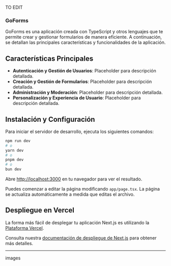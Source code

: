 TO EDIT
### GoForms

GoForms es una aplicación creada con TypeScript y otros lenguajes que te permite crear y gestionar formularios de manera eficiente. A continuación, se detallan las principales características y funcionalidades de la aplicación.

## Características Principales

- **Autenticación y Gestión de Usuarios**: Placeholder para descripción detallada.
- **Creación y Gestión de Formularios**: Placeholder para descripción detallada.
- **Administración y Moderación**: Placeholder para descripción detallada.
- **Personalización y Experiencia de Usuario**: Placeholder para descripción detallada.

## Instalación y Configuración

Para iniciar el servidor de desarrollo, ejecuta los siguientes comandos:

```bash
npm run dev
# o
yarn dev
# o
pnpm dev
# o
bun dev
```

Abre [http://localhost:3000](http://localhost:3000) en tu navegador para ver el resultado.

Puedes comenzar a editar la página modificando `app/page.tsx`. La página se actualiza automáticamente a medida que editas el archivo.

## Despliegue en Vercel

La forma más fácil de desplegar tu aplicación Next.js es utilizando la [Plataforma Vercel](https://vercel.com/new?utm_medium=default-template&filter=next.js&utm_source=create-next-app&utm_campaign=create-next-app).

Consulta nuestra [documentación de despliegue de Next.js](https://nextjs.org/docs/app/building-your-application/deploying) para obtener más detalles.

---

images
